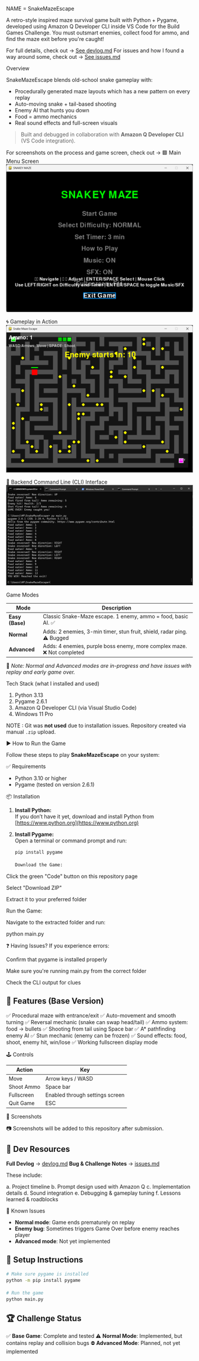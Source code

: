 NAME = SnakeMazeEscape

A retro-style inspired maze survival game  built with Python + Pygame, developed using Amazon Q Developer CLI inside VS Code for the Build Games Challenge.
You must outsmart enemies, collect food for ammo, and find the maze exit before you're caught!

For full details, check out  → [See devlog.md](./devlog.md)
For issues and how I found a way around some, check out →  [See issues.md](./issues.md)

 Overview

SnakeMazeEscape blends old-school snake gameplay with:

* Procedurally generated maze layouts which has a new pattern on every replay
* Auto-moving snake + tail-based shooting
* Enemy AI that hunts you down
* Food = ammo mechanics
* Real sound effects and full-screen visuals

> Built and debugged in collaboration with **Amazon Q Developer CLI** (VS Code integration).

For screenshots on the process and game screen, check out  → 🟩 Main Menu Screen  
![Main Menu](MEDIA/MAIN%20MENU.png)

 🌀 Gameplay in Action  
![In-Game Screenshot](MEDIA/snakey%20maze%202.png)

 🔧 Backend Command Line (CLI) Interface  
![CLI Output](MEDIA/snakey%20maze%20CLI.png)

 Game Modes

| Mode               | Description                                                             |
| ------------------ | ----------------------------------------------------------------------- |
|  **Easy (Base)** | Classic Snake-Maze escape. 1 enemy, ammo = food, basic AI. ✅            |
|  **Normal**      | Adds: 2 enemies, 3-min timer, stun fruit, shield, radar ping. ⚠️ Bugged |
|  **Advanced**    | Adds: 4 enemies, purple boss enemy, more complex maze. ❌ Not completed  |

🛑 *Note: Normal and Advanced modes are in-progress and have issues with replay and early game over.*



 Tech Stack (what I installed and used)

1. Python 3.13
2. Pygame 2.6.1
3. Amazon Q Developer CLI (via Visual Studio Code)
4. Windows 11 Pro

NOTE : Git was **not used** due to installation issues. Repository created via manual `.zip` upload.



 ▶️ How to Run the Game

Follow these steps to play **SnakeMazeEscape** on your system:

 ✅ Requirements

- Python 3.10 or higher
- Pygame (tested on version 2.6.1)

 📦 Installation

1. **Install Python:**  
   If you don’t have it yet, download and install Python from [https://www.python.org](https://www.python.org)

2. **Install Pygame:**  
   Open a terminal or command prompt and run:

   ```bash
   pip install pygame

   Download the Game:

Click the green "Code" button on this repository page

Select "Download ZIP"

Extract it to your preferred folder

Run the Game:

Navigate to the extracted folder and run:

python main.py

❓ Having Issues?
If you experience errors:

Confirm that pygame is installed properly

Make sure you're running main.py from the correct folder

Check the CLI output for clues



## 🧱 Features (Base Version)

 ✅ Procedural maze with entrance/exit
 ✅ Auto-movement and smooth turning
 ✅ Reversal mechanic (snake can swap head/tail)
 ✅ Ammo system: food → bullets
 ✅ Shooting from tail using Space bar
 ✅ A\* pathfinding enemy AI
 ✅ Stun mechanic (enemy can be frozen)
 ✅ Sound effects: food, shoot, enemy hit, win/lose
 ✅ Working fullscreen display mode 



 🕹 Controls

| Action     | Key                                 |
| ---------- | ----------------------------------- |
| Move       | Arrow keys / WASD                   |
| Shoot Ammo | Space bar                           |
| Fullscreen | Enabled through settings screen     |
| Quit Game  | ESC                                 |



📸 Screenshots

📷 Screenshots will be added to this repository after submission.



## 🧠 Dev Resources

 **Full Devlog** → [devlog.md](#)
 **Bug & Challenge Notes** → [issues.md](#)

These include:

a. Project timeline
b. Prompt design used with Amazon Q
c. Implementation details
d. Sound integration
e. Debugging & gameplay tuning
f. Lessons learned & roadblocks



 🧪 Known Issues

- **Normal mode**: Game ends prematurely on replay
- **Enemy bug**: Sometimes triggers Game Over before enemy reaches player
- **Advanced mode**: Not yet implemented



## 🏁 Setup Instructions

```bash
# Make sure pygame is installed
python -m pip install pygame

# Run the game
python main.py
```



## 🏆 Challenge Status

✅ **Base Game**: Complete and tested
⚠️ **Normal Mode**: Implemented, but contains replay and collision bugs
⛔ **Advanced Mode**: Planned, not yet implemented


